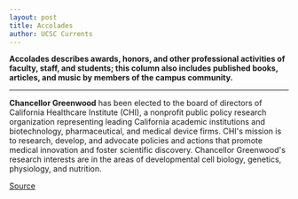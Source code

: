 ```yaml
---
layout: post
title: Accolades
author: UCSC Currents
---
```


**Accolades describes awards, honors, and other professional activities of faculty, staff, and students; this column also includes published books, articles, and music by members of the campus community.**

* * * 

**Chancellor Greenwood** has been elected to the board of directors of California Healthcare Institute (CHI), a nonprofit public policy research organization representing leading California academic institutions and biotechnology, pharmaceutical, and medical device firms. CHI's mission is to research, develop, and advocate policies and actions that promote medical innovation and foster scientific discovery. Chancellor Greenwood's research interests are in the areas of developmental cell biology, genetics, physiology, and nutrition.

[Source](http://www1.ucsc.edu/oncampus/currents/97-10-27/accolades.htm "Permalink to Accolades: 10-27-97")
